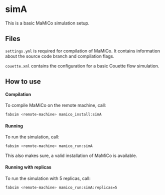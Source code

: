 # simA

This is a basic MaMiCo simulation setup.

## Files
`settings.yml` is required for compilation of MaMiCo.
It contains information about the source code branch and compilation flags.

`couette.xml` contains the configuration for a basic Couette flow simulation.

## How to use

#### Compilation
To compile MaMiCo on the remote machine, call:
```bash
fabsim <remote-machine> mamico_install:simA
```

#### Running
To run the simulation, call:
```bash
fabsim <remote-machine> mamico_run:simA
```
This also makes sure, a valid installation of MaMiCo is available.

#### Running with replicas
To run the simulation with 5 replicas, call:
```bash
fabsim <remote-machine> mamico_run:simA:replicas=5
```